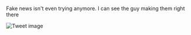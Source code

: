 Fake news isn't even trying anymore. I can see the guy making them right there


![Tweet image](/assets/crosspoast/FbrZGxraUAAm0va.jpg)

